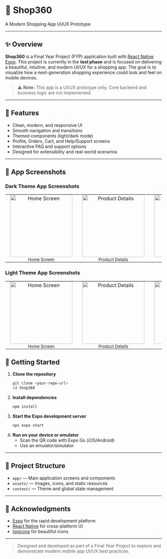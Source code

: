 # 🛒 Shop360

A Modern Shopping App UI/UX Prototype

---

## ✨ Overview

**Shop360** is a Final Year Project (FYP) application built with [React Native Expo](https://expo.dev/). This project is currently in the **test phase** and is focused on delivering a beautiful, intuitive, and modern UI/UX for a shopping app. The goal is to visualize how a next-generation shopping experience could look and feel on mobile devices.

> ⚠️ **Note:** This app is a UI/UX prototype only. Core backend and business logic are not implemented.

---

## 🎨 Features

- Clean, modern, and responsive UI
- Smooth navigation and transitions
- Themed components (light/dark mode)
- Profile, Orders, Cart, and Help/Support screens
- Interactive FAQ and support options
- Designed for extensibility and real-world scenarios

---

## 📸 App Screenshots

### Dark Theme App Screenshots

<div align="center">
  <table>
    <tr>
      <td align="center" style="padding: 0 16px;">
        <img src="https://github.com/user-attachments/assets/3d04a9c1-a7be-47dd-b1cb-4cb173e2cb5a" alt="Home Screen" width="200"/><br/>
        <sub>Home Screen</sub>
      </td>
      <td align="center" style="padding: 0 16px;">
        <img src="https://github.com/user-attachments/assets/fb6b03d1-2a48-4a4a-8ef2-8061b4a67759" alt="Product Details" width="200"/><br/>
        <sub>Product Details</sub>
      </td>
      <td align="center" style="padding: 0 16px;">
        <img src="https://github.com/user-attachments/assets/3b6b2763-7b4a-4935-92bc-0e3387c8c06d" alt="Profile & Support" width="200"/><br/>
        <sub>Profile & Support</sub>
      </td>
    </tr>
  </table>
</div>

### Light Theme App Screenshots

<div align="center">
  <table>
    <tr>
      <td align="center" style="padding: 0 16px;">
        <img src="https://github.com/user-attachments/assets/ede727d7-e006-4908-ab11-42cf38704b9d" alt="Home Screen" width="200"/><br/>
        <sub>Home Screen</sub>
      </td>
      <td align="center" style="padding: 0 16px;">
        <img src="https://github.com/user-attachments/assets/f6379e65-d793-4c23-828b-fb7b54f2efbc" alt="Product Details" width="200"/><br/>
        <sub>Product Details</sub>
      </td>
      <td align="center" style="padding: 0 16px;">
        <img src="https://github.com/user-attachments/assets/a1114f0d-2311-4dcd-836a-e4997007291f" alt="Profile & Support" width="200"/><br/>
        <sub>Profile & Support</sub>
      </td>
    </tr>
  </table>
</div>

## 🚀 Getting Started

1. **Clone the repository**
   ```bash
   git clone <your-repo-url>
   cd Shop360
   ```
2. **Install dependencies**
   ```bash
   npm install
   ```
3. **Start the Expo development server**
   ```bash
   npx expo start
   ```
4. **Run on your device or emulator**
   - Scan the QR code with Expo Go (iOS/Android)
   - Use an emulator/simulator

---

## 📁 Project Structure

- `app/` — Main application screens and components
- `assets/` — Images, icons, and static resources
- `context/` — Theme and global state management

---

## 🙏 Acknowledgments

- [Expo](https://expo.dev/) for the rapid development platform
- [React Native](https://reactnative.dev/) for cross-platform UI
- [Ionicons](https://ionic.io/ionicons) for beautiful icons

---

> Designed and developed as part of a Final Year Project to explore and demonstrate modern mobile app UI/UX best practices.

